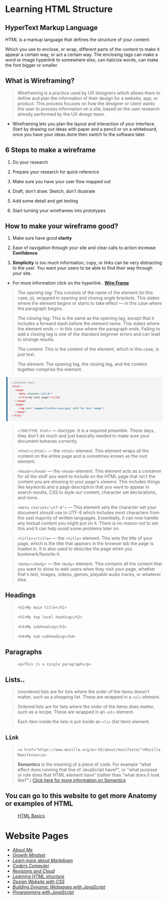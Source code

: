 # Learning HTML Structure

## HyperText Markup Language

*HTML* is a markup language that defines the structure of your content.

Which you use to enclose, or wrap, different parts of the content to make it appear a certain way, or act a certain way. The enclosing tags can make a word or image hyperlink to somewhere else, can italicize words, can make the font bigger or smaller.

## What is Wireframing?

> Wireframing is a practice used by UX designers which allows them to define and plan the information of their design for a website, app, or product. This process focuses on how the designer or client wants the user to process information on a site, based on the user research already performed by the UX design team.

- Wireframing lets you plan the layout and interaction of your interface.
Start by drawing out ideas with paper and a pencil or on a whiteboard, once you have your ideas done then switch to the software later.

## **6** Steps to make a wireframe

1) Do your research

2) Prepare your research for quick reference

3) Make sure you have your user flow mapped out

4) Draft, don’t draw. Sketch, don’t illustrate

5) Add some detail and get testing

6) Start turning your wireframes into prototypes

## How to make your wireframe good?

1) Make sure have good **clarity**

2) Ease of navigation through your site and clear calls to action increase **Confidence**

3) **Simplicity** is too much information, copy, or links can be very distracting to the user. You want your users to be able to find their way through your site.

- For more information click on the hyperlink.. **[Wire Frame](https://careerfoundry.com/en/blog/ux-design/how-to-create-your-first-wireframe/)**

> *The opening tag*: This consists of the name of the element (in this case, p), wrapped in opening and closing *angle brackets*. This states where the element begins or starts to take effect — in this case where the paragraph begins.

> *The closing tag*: This is the same as the opening tag, except that it includes a forward slash before the element name. This states where the element ends — in this case where the paragraph ends. Failing to add a closing tag is one of the standard beginner errors and can lead to strange results.

> *The content*: This is the content of the element, which in this case, is just text.

> *The element*: The opening tag, the closing tag, and the content together comprise the element.

![HTML Format](/HTMLexamples.png)

> `<!DOCTYPE html>` — doctype. It is a required preamble. These days, they don't do much and just basically needed to make sure your document behaves correctly.

> `<html></html>` — the `<html>` element. This element wraps all the content on the entire page and is sometimes known as the root element.

> `<head></head>` — the `<head>` element. This element acts as a container for all the stuff you want to include on the HTML page that isn't the content you are showing to your page's viewers. This includes things like keywords and a page description that you want to appear in search results, CSS to style our content, character set declarations, and more.

> `<meta charset="utf-8">` — This element sets the character set your document should use to UTF-8 which includes most characters from the vast majority of written languages. Essentially, it can now handle any textual content you might put on it. There is no reason not to set this and it can help avoid some problems later on.

> `<title></title>` — the `<title>` element. This sets the title of your page, which is the title that appears in the browser tab the page is loaded in. It is also used to describe the page when you bookmark/favorite it.

> `<body></body>` — the `<body>` element. This contains all the content that you want to show to web users when they visit your page, whether that's text, images, videos, games, playable audio tracks, or whatever else.

## Headings

> `<h1>My main title</h1>`

> `<h2>My top level heading</h2>`

> `<h3>My subheading</h3>`

> `<h4>My sub-subheading</h4>`

## Paragraphs

> `<p>This is a single paragraph</p>`

## Lists..

> Unordered lists are for lists where the order of the items doesn't matter, such as a shopping list. These are wrapped in a `<ul>` element.

> Ordered lists are for lists where the order of the items does matter, such as a recipe. These are wrapped in an `<ol>` element.

> Each item inside the lists is put inside an `<li>` (list item) element.

## `Link`

> `<a href="https://www.mozilla.org/en-US/about/manifesto/">Mozilla Manifesto</a>`

> **Semantics** is the meaning of a piece of code. For example "what effect does running that line of JavaScript have?", or "what purpose or role does that HTML element have" (rather than "what does it look like?".)
[Click here for more information on Semantics](https://developer.mozilla.org/en-US/docs/Glossary/Semantics)

## You can go to this website to get more Anatomy or examples of HTML

> [HTML Basics](https://developer.mozilla.org/en-US/docs/Learn/Getting_started_with_the_web/HTML_basics)

# Website Pages
- [*About Me*](README.md)
- [*Growth Mindset*](GrowthMindset.md)
- [*Learn more about Markdown*](Learning_Markdown.md)
- [*Coders Computer*](CodersComputer.md)
- [*Revisions and Cloud*](RevisionsandCloud.md)
- [*Learning HTML structure*](LearningHTMLstructure.md)
- [*Design Website with CSS*](Design_web_pages_with_CSS.md)
- [*Building Dynamic Webpages with JavaScript*](Dynamic_web_pages_with_JavaScript.md)
- [*Programming with JavaScript*](Programming_with_JavaScript.md)
